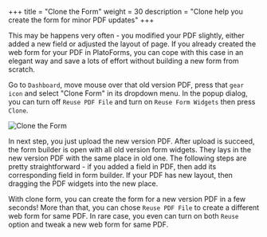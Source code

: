 +++
title = "Clone the Form"
weight = 30
description = "Clone help you create the form for minor PDF updates"
+++

This may be happens very often - you modified your PDF slightly, either added a new field or adjusted the layout of page. If you already created the web form for your PDF in PlatoForms, you can cope with this case in an elegant way and save a lots of effort without building a new form from scratch.  

Go to `Dashboard`, move mouse over that old version PDF, press that `gear icon` and select "Clone Form" in its dropdown menu. In the popup dialog, you can turn off `Reuse PDF File` and turn on `Reuse Form Widgets` then press `Clone`. 

![Clone the Form](/images/page/form/clone.png)


In next step, you just upload the new version PDF. After upload is succeed, the form builder is open with all old version form widgets. They lays in the new version PDF with the same place in old one. The following steps are pretty straightforward - if you added a field in PDF, then add its corresponding field in form builder.  If your PDF has new layout, then dragging the PDF widgets into the new place.

With clone form, you can create the form for a new version PDF in a few seconds! More than that, you can chose `Reuse PDF File` to create a different web form for same PDF. In rare case, you even can turn on both `Reuse` option and tweak a new web form for same PDF.


